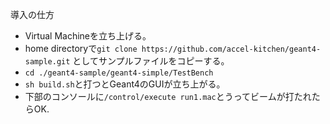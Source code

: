 導入の仕方
- Virtual Machineを立ち上げる。
- home directoryで`git clone https://github.com/accel-kitchen/geant4-sample.git` としてサンプルファイルをコピーする。
- `cd ./geant4-sample/geant4-simple/TestBench`
- `sh build.sh`と打つとGeant4のGUIが立ち上がる。
- 下部のコンソールに`/control/execute run1.mac`とうってビームが打たれたらOK.